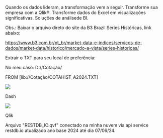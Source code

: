 Quando os dados lideram, a transformação vem a seguir. Transforme sua empresa com a Qlik®. Transforme dados do Excel em visualizações significativas. Soluções de análisede BI.

Obs.: Baixar o arquivo direto do site da B3 Brazil Séries Históricas, link abaixo:

https://www.b3.com.br/pt_br/market-data-e-indices/servicos-de-dados/market-data/historico/mercado-a-vista/series-historicas/

Extrair o TXT para seu local de preferência:

No meu caso: D://Cotação/

FROM [lib://Cotação/COTAHIST_A2024.TXT]

<img src="https://v5.airtableusercontent.com/v3/u/29/29/1717603200000/sqkjIj9pMH3GGzwPo_0fJA/mdp-Wnhxmy2jLHIZ6Lq8ZprTDzAC7F7xPyq_cGdr08vSJZ2gVvaJVbz0rHhgFnfNp-ZNLEg-fkTqv8O69wBC9F-2ezAyBnUrCrdhL8fLXrsn82QduQzJ2_3e5V0D8106HckVthQwVSECi16XPFYQj_4rGzSc765DeyjUWa2PiWY/AwUdyOSmfXX4xdEvARXrLwbbWMYvWe2aiupotVNpDnU">

Dash

<img src="https://v5.airtableusercontent.com/v3/u/29/29/1717603200000/m6wRVGm1hxOCATv1ctMtvQ/pE6CMwaFXMOOq0xLe0BDm-BLqGddcibQK7yS6vDJPtobK0DiGCd5KyDJu-AFRUPOhH_23G1Giny-vSMJWX1kA-0l69BK5ZnNoMTBuV7ydZJId9nOL_zUKRwiHdXnaZsI6LmZRNgOdKM9rVmy9mjqkg/SE9QT1U9eEajwkLoOje4cp3dot69H3bKk3LBZEd4UOc">


Qlik 

Arquivo "RESTDB_IO.qvf" conectado na minha nuvem via api service restdb.io atualizado ano base 2024 até dia 07/06/24.
